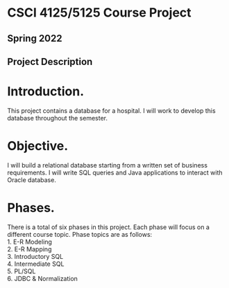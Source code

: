 # CSCI 4125/5125 Course Project
<h2>Spring 2022<h2/>
<h2>Project Description<h2/>

# Introduction. 
This project contains a database for a hospital. I will work to develop this database throughout the semester. 
<br>

# Objective. 
I will build a relational database starting from a written set of business requirements. I will write SQL queries and Java applications to interact with Oracle database. 
<br>

# Phases. 
There is a total of six phases in this project. Each phase will focus on a different course topic. Phase topics are as follows:
<br>
	1. E-R Modeling 
	<br>
	2. E-R Mapping
	<br>
	3. Introductory SQL
	<br>
	4. Intermediate SQL
	<br>
	5. PL/SQL
	<br>
	6. JDBC & Normalization 
